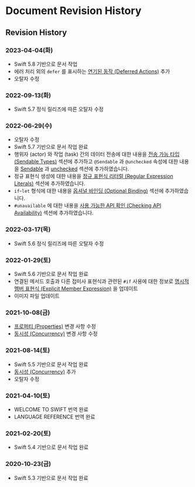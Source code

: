 # Document Revision History

## Revision History

### 2023-04-04(화)

* Swift 5.8 기반으로 문서 작업
* 에러 처리 외의 `defer` 를 표시하는 [연기된 동작 (Deferred Actions)](../language-guide-1/control-flow.md#연기된-동작-deferred-actions) 추가
* 오탈자 수정

### 2022-09-13(화)

* Swift 5.7 정식 릴리즈에 따른 오탈자 수정

### 2022-06-29(수)

* 오탈자 수정
* Swift 5.7 기반으로 문서 작업 완료
* 행위자 (actor) 와 작업 (task) 간의 데이터 전송에 대한 내용을 [전송 가능 타입 (Sendable Types)](../language-guide-1/concurrency.md#sendable-types) 섹션에 추가하고 `@Sendable` 과 `@unchecked` 속성에 대한 내용을 [Sendable](../language-reference/attributes.md#sendable) 과 [unchecked](../language-reference/attributes.md#unchecked) 섹션에 추가하였습니다.
* 정규 표현식 생성에 대한 내용을 [정규 표현식 리터럴 (Regular Expression Literals)](../language-reference/lexical-structure.md#regular-expression-literals) 섹션에 추가하였습니다.
* `if`-`let` 형식에 대한 내용을 [옵셔널 바인딩 (Optional Binding)](../language-guide-1/the-basics.md#optional-binding) 섹선에 추가하였습니다.
* `#unavailable` 에 대한 내용을 [사용 가능한 API 확인 (Checking API Availability)](../language-guide-1/control-flow.md#checking-api-availability) 섹션에 추가하였습니다.

### 2022-03-17(목)

* Swift 5.6 정식 릴리즈에 따른 오탈자 수정

### 2022-01-29(토)

* Swift 5.6 기반으로 문서 작업 완료
* 연결된 메서드 호출과 다른 접미사 표현식과 관련된 `#if` 사용에 대한 정보로 [명시적 멤버 표현식 (Explicit Member Expression)](../language-reference/expressions.md#explicit-member-expression) 을 업데이트
* 이미지 파일 업데이트

### 2021-10-08(금)

* [프로퍼티 (Properties)](../language-guide-1/properties.md) 변경 사항 수정
* [동시성 (Concurrency)](../language-guide-1/concurrency.md) 변경 사항 수정

### 2021-08-14(토)

* Swift 5.5 기반으로 문서 작업 완료
* [동시성 (Concurrency)](../language-guide-1/concurrency.md) 추가
* 오탈자 수정

### 2021-04-10(토)

* WELCOME TO SWIFT 번역 완료
* LANGUAGE REFERENCE 번역 완료

### 2021-02-20(토)

* Swift 5.4 기반으로 문서 작업 완료

### 2020-10-23(금)

* Swift 5.3 기반으로 문서 작업 완료
